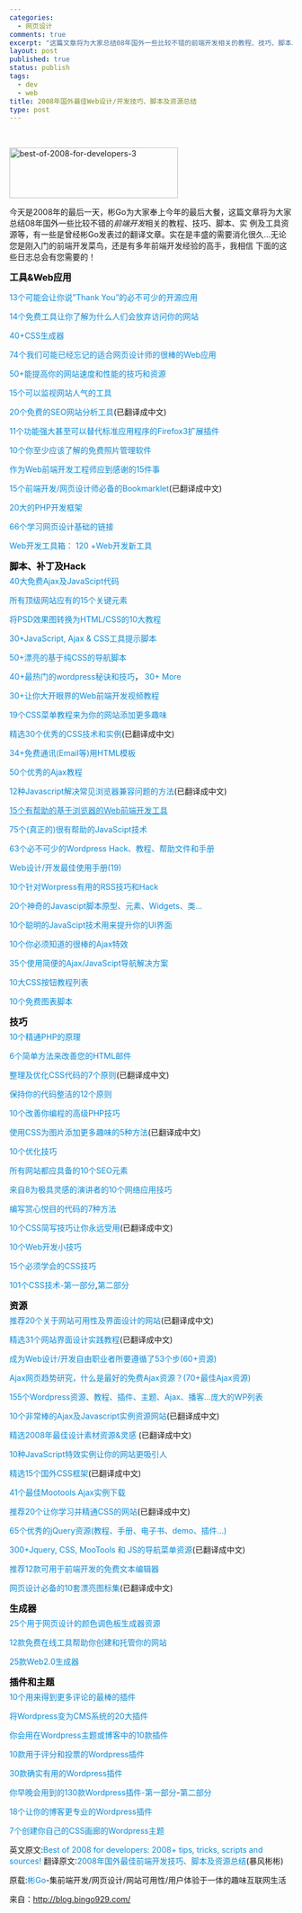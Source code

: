 ```yaml
--- 
categories: 
  - 网页设计
comments: true
excerpt: "这篇文章将为大家总结08年国外一些比较不错的前端开发相关的教程、技巧、脚本、实 例及工具资源等，有一些是曾经彬Go发表过的翻译文章。实在是丰盛的需要消化很久…无论您是刚入门的前端开发菜鸟，还是有多年前端开发经验的高手，我相信 下面的这些日志总会有您需要的！"
layout: post
published: true
status: publish
tags: 
  - dev
  - web
title: 2008年国外最佳Web设计/开发技巧、脚本及资源总结
type: post
---
```

 
<h2 class="title" style="font-size: 20px; color: #098cd9; margin: 5px 0px 3px;"></h2>
<a href="http://nwy.me/wp-content/uploads/2010/09/best-of-2008-for-developers-3.jpg"><img class="aligncenter size-medium wp-image-63407" alt="best-of-2008-for-developers-3" src="http://nwy.me/wp-content/uploads/2010/09/best-of-2008-for-developers-3-300x90.jpg" width="300" height="90"></a>
<div class="entry">

今天是2008年的最后一天，彬Go为大家奉上今年的最后大餐，这篇文章将为大家总结08年国外一些比较不错的<em>前端开发</em>相关的教程、技巧、脚本、实 例及工具资源等，有一些是曾经彬Go发表过的翻译文章。实在是丰盛的需要消化很久…无论您是刚入门的前端开发菜鸟，还是有多年前端开发经验的高手，我相信 下面的这些日志总会有您需要的！
<h3 style="font-size: 16px; margin: 0px 0px 5px; color: #000000;">工具&Web应用</h3>
<!--more-->

<a style="text-decoration: none; color: #098cd9; cursor: pointer;" href="http://www.smashingapps.com/2008/11/27/13-most-essential-open-source-apps-that-you-probably-like-to-say-thank-you.html" target="_blank" rel="no-follow">13个可能会让你说”Thank You”的必不可少的开源应用</a>

<a style="text-decoration: none; color: #098cd9; cursor: pointer;" href="http://www.conversion-rate-experts.com/articles/understanding-your-visitors/" target="_blank" rel="no-follow">14个免费工具让你了解为什么人们会放弃访问你的网站</a>

<a style="text-decoration: none; color: #098cd9; cursor: pointer;" href="http://www.allwebdesignresources.com/webdesignblogs/graphics/40-css-generators-creators-and-makers/" target="_blank" rel="no-follow">40+CSS生成器</a>

<a style="text-decoration: none; color: #098cd9; cursor: pointer;" href="http://speckyboy.com/2008/03/30/74-great-web-apps-for-web-designers-we-have-forgotten-about/" target="_blank" rel="no-follow">74个我们可能已经忘记的适合网页设计师的很棒的Web应用</a>

<a style="text-decoration: none; color: #098cd9; cursor: pointer;" href="http://www.insidecrm.com/features/webmaster-turbo-kit-042108/" target="_blank" rel="no-follow">50+能提高你的网站速度和性能的技巧和资源</a>

<a style="text-decoration: none; color: #098cd9; cursor: pointer;" href="http://sixrevisions.com/tools/tools_monitoring_website_popularity/" target="_blank" rel="no-follow">15个可以监视网站人气的工具</a>

<a style="text-decoration: none; color: #098cd9; cursor: pointer;" href="http://blog.bingo929.com/20-free-page-seo-analysis-tools.html" target="_blank" rel="no-follow">20个免费的SEO网站分析工具</a>(已翻译成中文)

<a style="text-decoration: none; color: #098cd9; cursor: pointer;" href="http://www.jasonbartholme.com/11-powerful-firefox-3-add-ons-that-can-replace-standalone-applications/" target="_blank" rel="no-follow">11个功能强大甚至可以替代标准应用程序的Firefox3扩展插件</a>

<a style="text-decoration: none; color: #098cd9; cursor: pointer;" href="http://www.hongkiat.com/blog/10-free-photo-managing-software-you-should-at-least-know/" target="_blank" rel="no-follow">10个你至少应该了解的免费照片管理软件</a>

<a style="text-decoration: none; color: #098cd9; cursor: pointer;" href="http://webjackalope.com/15-things-every-web-developers-should-be-thankful-for/" target="_blank" rel="no-follow">作为Web前端开发工程师应到感谢的15件事</a>

<a style="text-decoration: none; color: #098cd9; cursor: pointer;" href="http://blog.bingo929.com/15-bookmarklets.html" target="_blank" rel="no-follow">15个前端开发/网页设计师必备的Bookmarklet</a>(已翻译成中文)

<a style="text-decoration: none; color: #098cd9; cursor: pointer;" href="http://woork.blogspot.com/2008/11/20-great-php-framework-for-developers.html" target="_blank" rel="no-follow">20大的PHP开发框架</a>

<a style="text-decoration: none; color: #098cd9; cursor: pointer;" href="http://www.divitodesign.com/2008/08/66-links-to-learn-the-webdesign-basics/" target="_blank" rel="no-follow">66个学习网页设计基础的链接</a>

<a style="text-decoration: none; color: #098cd9; cursor: pointer;" href="http://mashable.com/2008/11/01/web-development-tools/" target="_blank" rel="no-follow">Web开发工具箱： 120 +Web开发新工具</a>
<h3 style="font-size: 16px; margin: 0px 0px 5px; color: #000000;">脚本、补丁及Hack</h3>
<a style="text-decoration: none; color: #098cd9; cursor: pointer;" href="http://speckyboy.com/2008/02/10/the-top-40-free-ajax-javascript-code-for-web-designers/" target="_blank" rel="no-follow">40大免费Ajax及JavaScipt代码</a>

<a style="text-decoration: none; color: #098cd9; cursor: pointer;" href="http://freelancefolder.com/15-top-site-elements/" target="_blank" rel="no-follow">所有顶级网站应有的15个关键元素</a>

<a style="text-decoration: none; color: #098cd9; cursor: pointer;" href="http://designm.ag/resources/converting-psd-to-html/" target="_blank" rel="no-follow">将PSD效果图转换为HTML/CSS的10大教程</a>

<a style="text-decoration: none; color: #098cd9; cursor: pointer;" href="http://dzineblog.com/2008/10/30-tooltips-scripts.html" target="_blank" rel="no-follow">30+JavaScript, Ajax & CSS工具提示脚本</a>

<a style="text-decoration: none; color: #098cd9; cursor: pointer;" href="http://www.hongkiat.com/blog/50-nice-clean-css-tab-based-navigation-scripts/" target="_blank" rel="no-follow">50+漂亮的基于纯CSS的导航脚本</a>

<a style="text-decoration: none; color: #098cd9; cursor: pointer;" href="http://www.hongkiat.com/blog/40-most-wanted-wordpress-tricks-and-hacks/" target="_blank" rel="no-follow">40+最热门的wordpress秘诀和技巧</a>， <a style="text-decoration: none; color: #098cd9; cursor: pointer;" href="http://www.hongkiat.com/blog/30-more-most-wanted-wordpress-tips-tricks-and-hacks/" target="_blank" rel="no-follow">30+ More</a>

<a style="text-decoration: none; color: #098cd9; cursor: pointer;" href="http://nettuts.com/articles/web-roundups/30-eye-opening-web-development-screencasts/" target="_blank" rel="no-follow">30+让你大开眼界的Web前端开发视频教程</a>

<a style="text-decoration: none; color: #098cd9; cursor: pointer;" href="http://www.designvitality.com/blog/2008/08/19-css-menu-tutorials-to-spice-up-your-web-designs/" target="_blank" rel="no-follow">19个CSS菜单教程来为你的网站添加更多趣味</a>

<a style="text-decoration: none; color: #098cd9; cursor: pointer;" href="http://blog.bingo929.com/30-css-tec-examples.html" target="_blank" rel="no-follow">精选30个优秀的CSS技术和实例</a>(已翻译成中文)

<a style="text-decoration: none; color: #098cd9; cursor: pointer;" href="http://www.knowtebook.com/34-free-html-newsletter-templates-for-startups-899.htm" target="_blank" rel="no-follow">34+免费通讯(Email等)用HTML模板</a>

<a style="text-decoration: none; color: #098cd9; cursor: pointer;" href="http://www.smashingmagazine.com/2008/10/16/50-excellent-ajax-tutorials/" target="_blank" rel="no-follow">50个优秀的Ajax教程</a>

<a style="text-decoration: none; color: #098cd9; cursor: pointer;" href="http://blog.bingo929.com/12-javascript-browser-css-wrong.html" target="_blank" rel="no-follow">12种Javascript解决常见浏览器兼容问题的方法</a>(已翻译成中文)

<a style="color: #098cd9; cursor: pointer;" href="http://www.smashingmagazine.com/2008/11/18/15-helpful-in-browser-web-development-tools/" target="_blank" rel="no-follow">15个有帮助的基于浏览器的Web前端开发工具</a>

<a style="text-decoration: none; color: #098cd9; cursor: pointer;" href="http://www.smashingmagazine.com/2008/09/11/75-really-useful-javascript-techniques/" target="_blank" rel="no-follow">75个(真正的)很有帮助的JavaScipt技术</a>

<a style="text-decoration: none; color: #098cd9; cursor: pointer;" href="http://speckyboy.com/2008/03/08/63-essential-wordpress-hacks-tutorials-help-files-and-cheats/" target="_blank" rel="no-follow">63个必不可少的Wordpress Hack、教程、帮助文件和手册</a>

<a style="text-decoration: none; color: #098cd9; cursor: pointer;" href="http://speckyboy.com/2008/03/16/the-best-cheat-sheets-for-web-designers-and-developers-from-css-ajax-perl-vbscript/" target="_blank" rel="no-follow">Web设计/开发最佳使用手册(19)</a>

<a style="text-decoration: none; color: #098cd9; cursor: pointer;" href="http://www.smashingmagazine.com/2008/12/02/10-useful-rss-hacks-for-wordpress/" target="_blank" rel="no-follow">10个针对Worpress有用的RSS技巧和Hack</a>

<a style="text-decoration: none; color: #098cd9; cursor: pointer;" href="http://speckyboy.com/2008/10/26/20-amazing-javascript-prototype-scripts-elements-widgets-classes/" target="_blank" rel="no-follow">20个神奇的Javascipt脚本原型、元素、Widgets、类…</a>

<a style="text-decoration: none; color: #098cd9; cursor: pointer;" href="http://nettuts.com/tutorials/javascript-ajax/10-rare-but-clever-javascript-techniques/" target="_blank" rel="no-follow">10个聪明的JavaScipt技术用来提升你的UI界面</a>

<a style="text-decoration: none; color: #098cd9; cursor: pointer;" href="http://nettuts.com/tutorials/javascript-ajax/20-excellent-ajax-effects-you-should-know/" target="_blank" rel="no-follow">10个你必须知道的很棒的Ajax特效</a>

<a style="text-decoration: none; color: #098cd9; cursor: pointer;" href="http://speckyboy.com/2008/10/19/35-easy-to-use-free-ajax-navigation-solutions/" target="_blank" rel="no-follow">35个使用简便的Ajax/JavaScipt导航解决方案</a>

<a style="text-decoration: none; color: #098cd9; cursor: pointer;" href="http://www.catswhocode.com/blog/web-design/top-10-css-buttons-tutorial-list-29" target="_blank" rel="no-follow">10大CSS按钮教程列表</a>

<a style="text-decoration: none; color: #098cd9; cursor: pointer;" href="http://webtecker.com/2008/06/12/10-free-chart-scripts/" target="_blank" rel="no-follow">10个免费图表脚本</a>
<h3 style="font-size: 16px; margin: 0px 0px 5px; color: #000000;">技巧</h3>
<a style="text-decoration: none; color: #098cd9; cursor: pointer;" href="http://nettuts.com/tutorials/php/10-principles-of-the-php-masters/" target="_blank" rel="no-follow">10个精通PHP的原理</a>

<a style="text-decoration: none; color: #098cd9; cursor: pointer;" href="http://nettuts.com/tutorials/html-css-techniques/6-easy-ways-to-improve-your-html-emails/" target="_blank" rel="no-follow">6个简单方法来改善您的HTML邮件</a>

<a style="text-decoration: none; color: #098cd9; cursor: pointer;" href="http://www.smashingmagazine.com/2008/08/18/7-principles-of-clean-and-optimized-css-code/" target="_blank" rel="no-follow">整理及优化CSS代码的7个原则</a>(已翻译成中文)

<a style="text-decoration: none; color: #098cd9; cursor: pointer;" href="http://www.smashingmagazine.com/2008/11/12/12-principles-for-keeping-your-code-clean/" target="_blank" rel="no-follow">保持你的代码整洁的12个原则</a>

<a style="text-decoration: none; color: #098cd9; cursor: pointer;" href="http://www.smashingmagazine.com/2008/11/18/10-advanced-php-tips-to-improve-your-progamming/" target="_blank" rel="no-follow">10个改善你编程的高级PHP技巧</a>

<a style="text-decoration: none; color: #098cd9; cursor: pointer;" href="http://blog.bingo929.com/spice-up-your-images-with-css-5-way.html" target="_blank" rel="no-follow">使用CSS为图片添加更多趣味的5种方法</a>(已翻译成中文)

<a style="text-decoration: none; color: #098cd9; cursor: pointer;" href="http://www.prelovac.com/vladimir/wordpress-optimization-guide" target="_blank" rel="no-follow">10个优化技巧</a>

<a style="text-decoration: none; color: #098cd9; cursor: pointer;" href="http://www.redswish.co.uk/10-seo-elements-all-websites-should-have/" target="_blank" rel="no-follow">所有网站都应具备的10个SEO元素</a>

<a style="text-decoration: none; color: #098cd9; cursor: pointer;" href="http://www.leemunroe.com/10-web-app-tips-from-fowa-london/" target="_blank" rel="no-follow">来自8为极具灵感的演讲者的10个网络应用技巧</a>

<a style="text-decoration: none; color: #098cd9; cursor: pointer;" href="http://www.equivalence.co.uk/archives/101" target="_blank" rel="no-follow">编写赏心悦目的代码的7种方法</a>

<a style="text-decoration: none; color: #098cd9; cursor: pointer;" href="http://blog.bingo929.com/10-css-shorthand-tips.html" target="_blank" rel="no-follow">10个CSS简写技巧让你永远受用</a>(已翻译成中文)

<a style="text-decoration: none; color: #098cd9; cursor: pointer;" href="http://www.yongfook.com/items/view/81/10-dirty-little-web-development-tricks" target="_blank" rel="no-follow">10个Web开发小技巧</a>

<a style="text-decoration: none; color: #098cd9; cursor: pointer;" href="http://blog.themeforest.net/general/15-css-tricks-that-must-be-learned/" target="_blank" rel="no-follow">15个必须学会的CSS技巧</a>

<a style="text-decoration: none; color: #098cd9; cursor: pointer;" href="http://www.noupe.com/design/101-css-techniques-of-all-time-part-1.html" target="_blank" rel="no-follow">101个CSS技术-第一部分</a>,<a style="text-decoration: none; color: #098cd9; cursor: pointer;" href="http://www.noupe.com/css/101-css-techniques-of-all-time-part2.html" target="_blank" rel="no-follow">第二部分</a>
<h3 style="font-size: 16px; margin: 0px 0px 5px; color: #000000;">资源</h3>
<a style="text-decoration: none; color: #098cd9; cursor: pointer;" href="http://blog.bingo929.com/20-websites-web-design-usabillity.html" target="_blank" rel="no-follow">推荐20个关于网站可用性及界面设计的网站</a>(已翻译成中文)

<a style="text-decoration: none; color: #098cd9; cursor: pointer;" href="http://blog.bingo929.com/31-practical-web-interface-design-tutorials.html" target="_blank" rel="no-follow">精选31个网站界面设计实践教程</a>(已翻译成中文)

<a style="text-decoration: none; color: #098cd9; cursor: pointer;" href="http://speckyboy.com/2008/02/24/53-steps-to-follow-if-you-want-to-become-freelance-web-designerdeveloper-60-resources/" target="_blank" rel="no-follow">成为Web设计/开发自由职业者所要遵循了53个步(60+资源)</a>

<a style="text-decoration: none; color: #098cd9; cursor: pointer;" href="http://speckyboy.com/2008/08/19/a-study-in-ajax-web-trends-what-are-the-best-free-ajax-resources-70-of-the-best-ajax-resources/" target="_blank" rel="no-follow">Ajax网页趋势研究，什么是最好的免费Ajax资源？(70+最佳Ajax资源)</a>

<a style="text-decoration: none; color: #098cd9; cursor: pointer;" href="http://speckyboy.com/2008/04/27/155-wordpress-resources-tutorials-plugins-themes-ajax-podcastingwp-monster-list/" target="_blank" rel="no-follow">155个Wordpress资源、教程、插件、主题、Ajax、播客…庞大的WP列表</a>

<a style="text-decoration: none; color: #098cd9; cursor: pointer;" href="http://blog.bingo929.com/10-sources-ajax-javascript.html" target="_blank" rel="no-follow">10个非常棒的Ajax及Javascript实例资源网站</a>(已翻译成中文)

<a style="text-decoration: none; color: #098cd9; cursor: pointer;" href="http://blog.bingo929.com/gifts-from-d<br%20></a>%20esigners-to-you-best-of-2008.html" target="_blank" rel="no-follow">精选2008年最佳设计素材资源&灵感</a> (已翻译成中文)

<a style="text-decoration: none; color: #098cd9; cursor: pointer;" href="http://blog.bingo929.com/10-ajax-effects-website-fanciness.html" target="_blank" rel="no-follow">10种JavaScript特效实例让你的网站更吸引人</a>

<a style="text-decoration: none; color: #098cd9; cursor: pointer;" href="http://blog.bingo929.com/css-frameworks-15.html" target="_blank" rel="no-follow">精选15个国外CSS框架</a>(已翻译成中文)

<a style="text-decoration: none; color: #098cd9; cursor: pointer;" href="http://speckyboy.com/2008/04/09/41-of-the-best-mootools-ajax-example-downloads/" target="_blank" rel="no-follow">41个最佳Mootools Ajax实例下载</a>

<a style="text-decoration: none; color: #098cd9; cursor: pointer;" href="http://blog.bingo929.com/20-websites-learn-css.html" target="_blank" rel="no-follow">推荐20个让你学习并精通CSS的网站</a>(已翻译成中文)

<a style="text-decoration: none; color: #098cd9; cursor: pointer;" href="http://speckyboy.com/2008/04/02/65-excellent-jquery-resources-tutorialscheat-sheetsebooksdemosplugins/" target="_blank" rel="no-follow">65个优秀的jQuery资源(教程、手册、电子书、demo、插件…)</a>

<a style="text-decoration: none; color: #098cd9; cursor: pointer;" href="http://blog.bingo929.com/300-jquery-css-mootools-js-navigation-menus.html" target="_blank" rel="no-follow">300+Jquery, CSS, MooTools 和 JS的导航菜单资源</a>(已翻译成中文)

<a style="text-decoration: none; color: #098cd9; cursor: pointer;" href="http://blog.bingo929.com/12-free-text-editors-for-web-developer.html" target="_blank" rel="no-follow">推荐12款可用于前端开发的免费文本编辑器</a>

<a style="text-decoration: none; color: #098cd9; cursor: pointer;" href="http://blog.bingo929.com/10-beautiful-icons-for-web.html" target="_blank" rel="no-follow">网页设计必备的10套漂亮图标集</a>(已翻译成中文)
<h3 style="font-size: 16px; margin: 0px 0px 5px; color: #000000;">生成器</h3>
<a style="text-decoration: none; color: #098cd9; cursor: pointer;" href="http://www.thewebsqueeze.com/articles/25-color-palette-generating-resources-for-web-designing.html" target="_blank" rel="no-follow">25个用于网页设计的颜色调色板生成器资源</a>

<a style="text-decoration: none; color: #098cd9; cursor: pointer;" href="http://www.smashingapps.com/2008/10/21/13-free-online-tools-that-helps-you-to-create-and-host-your-website.html" target="_blank" rel="no-follow">12款免费在线工具帮助你创建和托管你的网站</a>

<a style="text-decoration: none; color: #098cd9; cursor: pointer;" href="http://webtecker.com/2008/04/09/25-web-20-generators/" target="_blank" rel="no-follow">25款Web2.0生成器</a>
<h3 style="font-size: 16px; margin: 0px 0px 5px; color: #000000;">插件和主题</h3>
<a style="text-decoration: none; color: #098cd9; cursor: pointer;" href="http://www.problogdesign.com/general-tips/10-best-plugins-to-get-more-comments/" target="_blank" rel="no-follow">10个用来得到更多评论的最棒的插件</a>

<a style="text-decoration: none; color: #098cd9; cursor: pointer;" href="http://blogof.francescomugnai.com/2008/10/the-top-20-plugins-to-transform-wordpress-in-a-cms/" target="_blank" rel="no-follow">将Wordpress变为CMS系统的20大插件</a>

<a style="text-decoration: none; color: #098cd9; cursor: pointer;" href="http://www.leemunroe.com/10-plugins-for-your-wordpress-theme-blog/" target="_blank" rel="no-follow">你会用在Wordpress主题或博客中的10款插件</a>

<a style="text-decoration: none; color: #098cd9; cursor: pointer;" href="http://speckyboy.com/2008/11/09/10-wordpress-plugins-to-add-ratings-and-polls-to-your-blog/" target="_blank" rel="no-follow">10款用于评分和投票的Wordpress插件</a>

<a style="text-decoration: none; color: #098cd9; cursor: pointer;" href="http://speckyboy.com/2008/01/26/top-30-wordpress-plugins-that-are-actually-useful/" target="_blank" rel="no-follow">30款确实有用的Wordpress插件</a>

<a style="text-decoration: none; color: #098cd9; cursor: pointer;" href="http://www.1stwebdesigner.com/resources/130-wordpress-plugins-you-could-ever-need-the-best-of-part-1/" target="_blank" rel="no-follow">你早晚会用到的130款Wordpress插件-第一部分</a>-<a style="text-decoration: none; color: #098cd9; cursor: pointer;" href="http://www.1stwebdesigner.com/resources/130-wordpress-plugins-you-could-ever-need-the-best-of-part-2/" target="_blank" rel="no-follow">第二部分</a>

<a style="text-decoration: none; color: #098cd9; cursor: pointer;" href="http://speckyboy.com/2008/10/06/18-wordpress-plugins-to-add-professionalism-to-your-blog/" target="_blank" rel="no-follow">18个让你的博客更专业的Wordpress插件</a>

<a style="text-decoration: none; color: #098cd9; cursor: pointer;" href="http://www.cssleak.com/news/7-Wordpress-Themes-To-Create-Your-Own-CSS-Gallery.html" target="_blank" rel="no-follow">7个创建你自己的CSS画廊的Wordpress主题</a>

英文原文:<a style="text-decoration: none; color: #098cd9; cursor: pointer;" href="http://aytemir.com/best-of-2008-for-developers-2008-tips-tricks-scripts-and-sources/" target="_blank" rel="no-follow">Best of 2008 for developers: 2008+ tips, tricks, scripts and sources!</a>
翻译原文:<a style="text-decoration: none; color: #098cd9; cursor: pointer;" href="http://blog.bingo929.com/best-of-2008-for-web-developers.html" target="_blank" rel="no-follow">2008年国外最佳前端开发技巧、脚本及资源总结</a>(暴风彬彬)

原载:<a style="text-decoration: none; color: #098cd9; cursor: pointer;" href="http://blog.bingo929.com/index.php" target="_blank" rel="no-follow">彬Go</a>-集前端开发/网页设计/网站可用性/用户体验于一体的趣味互联网生活

来自：<a style="text-decoration: none; color: #098cd9; cursor: pointer;" href="http://blog.bingo929.com/best-of-2008-for-web-developers.html" target="_blank" rel="no-follow">http://blog.bingo929.com/</a>

</div>
